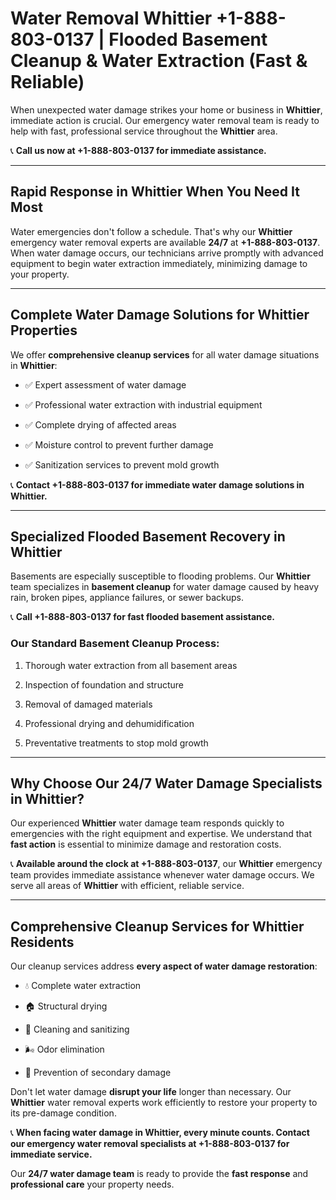 # Water Removal Whittier +1-888-803-0137 | Flooded Basement Cleanup & Water Extraction (Fast & Reliable)

When unexpected water damage strikes your home or business in **Whittier**, immediate action is crucial. Our emergency water removal team is ready to help with fast, professional service throughout the **Whittier** area. 

📞 **Call us now at +1-888-803-0137 for immediate assistance.**

---

## Rapid Response in Whittier When You Need It Most

Water emergencies don't follow a schedule. That's why our **Whittier** emergency water removal experts are available **24/7** at **+1-888-803-0137**. When water damage occurs, our technicians arrive promptly with advanced equipment to begin water extraction immediately, minimizing damage to your property.

---

## Complete Water Damage Solutions for Whittier Properties

We offer **comprehensive cleanup services** for all water damage situations in **Whittier**:

- ✅ Expert assessment of water damage  
- ✅ Professional water extraction with industrial equipment  
- ✅ Complete drying of affected areas  
- ✅ Moisture control to prevent further damage  
- ✅ Sanitization services to prevent mold growth  

📞 **Contact +1-888-803-0137 for immediate water damage solutions in Whittier.**

---

## Specialized Flooded Basement Recovery in Whittier

Basements are especially susceptible to flooding problems. Our **Whittier** team specializes in **basement cleanup** for water damage caused by heavy rain, broken pipes, appliance failures, or sewer backups. 

📞 **Call +1-888-803-0137 for fast flooded basement assistance.**

### Our Standard Basement Cleanup Process:
1. Thorough water extraction from all basement areas  
2. Inspection of foundation and structure  
3. Removal of damaged materials  
4. Professional drying and dehumidification  
5. Preventative treatments to stop mold growth  

---

## Why Choose Our 24/7 Water Damage Specialists in Whittier?

Our experienced **Whittier** water damage team responds quickly to emergencies with the right equipment and expertise. We understand that **fast action** is essential to minimize damage and restoration costs.

📞 **Available around the clock at +1-888-803-0137**, our **Whittier** emergency team provides immediate assistance whenever water damage occurs. We serve all areas of **Whittier** with efficient, reliable service.

---

## Comprehensive Cleanup Services for Whittier Residents

Our cleanup services address **every aspect of water damage restoration**:

- 💧 Complete water extraction  
- 🏠 Structural drying  
- 🧼 Cleaning and sanitizing  
- 🌬️ Odor elimination  
- 🚫 Prevention of secondary damage  

Don't let water damage **disrupt your life** longer than necessary. Our **Whittier** water removal experts work efficiently to restore your property to its pre-damage condition.

📞 **When facing water damage in Whittier, every minute counts. Contact our emergency water removal specialists at +1-888-803-0137 for immediate service.**

Our **24/7 water damage team** is ready to provide the **fast response** and **professional care** your property needs.